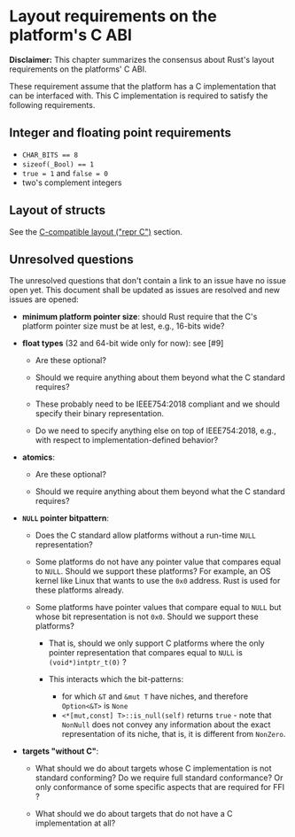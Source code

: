 # Layout requirements on the platform's C ABI

**Disclaimer:** This chapter summarizes the consensus about Rust's layout
requirements on the platforms' C ABI.

These requirement assume that the platform has a C implementation that can be
interfaced with. This C implementation is required to satisfy the following
requirements.

## Integer and floating point requirements

* `CHAR_BITS == 8`
* `sizeof(_Bool) == 1`
* `true = 1` and `false = 0`
* two's complement integers

## Layout of structs

See the [C-compatible layout ("repr C")][c_struct] section.

[c_struct]: https://github.com/rust-rfcs/unsafe-code-guidelines/blob/master/reference/src/representation/structs-and-tuples.md#c-compatible-layout-repr-c

## Unresolved questions

The unresolved questions that don't contain a link to an issue have no issue
open yet. This document shall be updated as issues are resolved and new issues
are opened:

* **minimum platform pointer size**: should Rust require that the C's platform
  pointer size must be at lest, e.g., 16-bits wide?

* **float types** (32 and 64-bit wide only for now): see [#9]

  * Are these optional? 
  
  * Should we require anything about them beyond what the C standard requires?
  
  * These probably need to be IEEE754:2018 compliant and we should specify their
  binary representation. 
  
  * Do we need to specify anything else on top of IEEE754:2018, e.g., with
    respect to implementation-defined behavior?

* **atomics**:

  * Are these optional?
  
  * Should we require anything about them beyond what the C standard requires?

* **`NULL` pointer bitpattern**:

  * Does the C standard allow platforms without a run-time `NULL` representation?
  
  * Some platforms do not have any pointer value that compares equal to `NULL`.
    Should we support these platforms? For example, an OS kernel like Linux that
    wants to use the `0x0` address. Rust is used for these platforms already.

  * Some platforms have pointer values that compare equal to `NULL` but whose
    bit representation is not `0x0`. Should we support these platforms?
    * That is, should we only support C platforms where the only pointer
      representation that compares equal to `NULL` is `(void*)intptr_t(0)` ?

    * This interacts which the bit-patterns:
     
       * for which `&T` and `&mut T` have niches, and therefore `Option<&T>` is
         `None`
       * `<*[mut,const] T>::is_null(self)` returns `true` - note that `NonNull`
         does not convey any information about the exact representation of its
         niche, that is, it is different from `NonZero`.
  
* **targets "without C"**:

  * What should we do about targets whose C implementation is not standard
    conforming? Do we require full standard conformance? Or only conformance of
    some specific aspects that are required for FFI ?
    
  * What should we do about targets that do not have a C implementation at all?
  
[latest_c_std]: http://www.open-std.org/jtc1/sc22/wg14/www/abq/c17_updated_proposed_fdis.pdf
